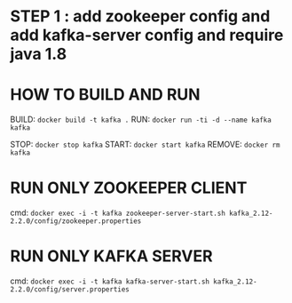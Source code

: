 # STEP 1 : add zookeeper config and add kafka-server config and require java 1.8

# HOW TO BUILD AND RUN

BUILD: `docker build -t kafka .`
RUN: `docker run -ti -d --name kafka kafka`

STOP: `docker stop kafka`
START: `docker start kafka`
REMOVE: `docker rm kafka`

# RUN ONLY ZOOKEEPER CLIENT
cmd: `docker exec -i -t kafka zookeeper-server-start.sh kafka_2.12-2.2.0/config/zookeeper.properties`

# RUN ONLY KAFKA SERVER
cmd: `docker exec -i -t kafka kafka-server-start.sh kafka_2.12-2.2.0/config/server.properties`
